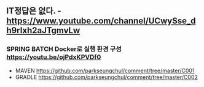 ## IT정답은 없다. - https://www.youtube.com/channel/UCwySse_dh9rIxh2aJTgmvLw

### SPRING BATCH Docker로 실행 환경 구성 https://youtu.be/ojPdxKPVDf0
 - MAVEN https://github.com/parkseungchul/comment/tree/master/C001
 - GRADLE https://github.com/parkseungchul/comment/tree/master/C002



